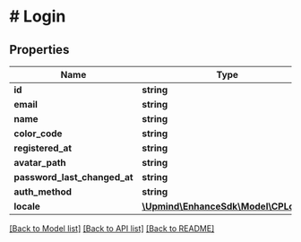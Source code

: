 # # Login

## Properties

Name | Type | Description | Notes
------------ | ------------- | ------------- | -------------
**id** | **string** |  |
**email** | **string** |  |
**name** | **string** |  |
**color_code** | **string** |  |
**registered_at** | **string** |  |
**avatar_path** | **string** |  | [optional]
**password_last_changed_at** | **string** |  | [optional]
**auth_method** | **string** |  |
**locale** | [**\Upmind\EnhanceSdk\Model\CPLocale**](CPLocale.md) |  |

[[Back to Model list]](../../README.md#models) [[Back to API list]](../../README.md#endpoints) [[Back to README]](../../README.md)
